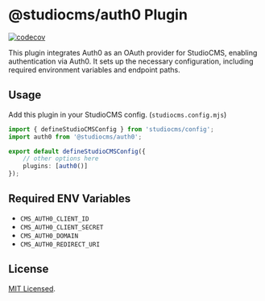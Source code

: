 # @studiocms/auth0 Plugin

[![codecov](https://codecov.io/github/withstudiocms/studiocms/graph/badge.svg?token=RN8LT1O5E2&component=studiocms_auth0)](https://codecov.io/github/withstudiocms/studiocms)

This plugin integrates Auth0 as an OAuth provider for StudioCMS, enabling authentication via Auth0. It sets up the necessary configuration, including required environment variables and endpoint paths.

## Usage

Add this plugin in your StudioCMS config. (`studiocms.config.mjs`)

```ts
import { defineStudioCMSConfig } from 'studiocms/config';
import auth0 from '@studiocms/auth0';

export default defineStudioCMSConfig({
    // other options here
    plugins: [auth0()]
});
```

## Required ENV Variables

- `CMS_AUTH0_CLIENT_ID`
- `CMS_AUTH0_CLIENT_SECRET`
- `CMS_AUTH0_DOMAIN`
- `CMS_AUTH0_REDIRECT_URI`

## License

[MIT Licensed](./LICENSE).